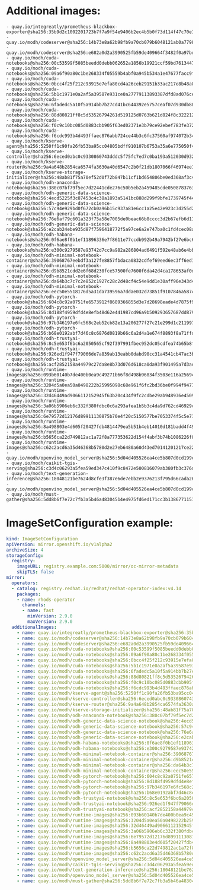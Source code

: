 # Additional images:
    - quay.io/integreatly/prometheus-blackbox-exporter@sha256:35b9d2c1002201723b7f7a9f54e9406b2ec4b5b0f73d114f47c70e15956103b5
    - quay.io/modh/codeserver@sha256:14b73e8a62b98fb9a70cb079b6048121ab0a7798fe1eca0adf06b6716f280115
    - quay.io/modh/codeserver@sha256:e682a0d2a3990525fb59de409664f3482f0a97bdfe7b440258da6a5b5617bddb
    - quay.io/modh/cuda-notebooks@sha256:00c53599f5085beedd0debb062652a1856b19921ccf59bd76134471d24c3fa7d
    - quay.io/modh/cuda-notebooks@sha256:09a6f90a80c1be268334f05559b4abf0a945b534a1e47677facc9f2ed1778f1c
    - quay.io/modh/cuda-notebooks@sha256:0bcc4f25f212c93915e7efa80cd4a26ceb29151b33ac217e8b48a0184e42b588
    - quay.io/modh/cuda-notebooks@sha256:5b1c1971e0a2af5a39587e931ce0a27779113893387dfd8ad076ce416d9749fb
    - quay.io/modh/cuda-notebooks@sha256:6fadedc5a10f5a914bb7b27cd41bc644392e5757ceaf07d930db884112054265
    - quay.io/modh/cuda-notebooks@sha256:88d80821ff8c5d53526794261d519125d0763b621d824f8c3222127dab7b6cc8
    - quay.io/modh/cuda-notebooks@sha256:f0c9c10bc085d0883cbb905f63ed02371e3b79ce92ebef783fe372ed70321b28
    - quay.io/modh/cuda-notebooks@sha256:f6cdc993b4d493ffaec876abb724ce44b3c6fc37560af974072b346e45ac1a3b
    - quay.io/modh/kserve-agent@sha256:5250ff1c90fa26fb53ba95cc04805bdff910107b6753a35a6e775050f49bd0b1
    - quay.io/modh/kserve-controller@sha256:6eced0abc0c9330860743dddc5f75fc7ed7c0ba193a512030d93231f07c98ab5
    - quay.io/modh/kserve-router@sha256:9a4a648b2854ca6574fa3630a40d6547c2b0f21db1807066f46974ee108b2881
    - quay.io/modh/kserve-storage-initializer@sha256:48ab81f75a70ef52d0f72b847b11cf1bd654806be0ed368af3c409a0cd0193a8
    - quay.io/modh/odh-anaconda-notebook@sha256:380c07bf79f5ec7d22441cde276c50b5eb2a459485cde05087837639a566ae3d
    - quay.io/modh/odh-generic-data-science-notebook@sha256:4ecd5225f3c87453c4c38a1893a5141bc888d299f9bfe1739745f44199543489
    - quay.io/modh/odh-generic-data-science-notebook@sha256:57c94e929bd0f672cb0a96b15c937a81e6cc1a25e42e923c3d255d2803bdb90f
    - quay.io/modh/odh-generic-data-science-notebook@sha256:76e6af79c601a323f75a58e7005de0beac66b8cccc3d2b67efb6d11d85f0cfa1
    - quay.io/modh/odh-generic-data-science-notebook@sha256:e2cab24ebe935d87f7596418772f5a97ce6a2e747ba0c1fd4cec08a728e99403
    - quay.io/modh/odh-habana-notebooks@sha256:0f6ae8f0b1ef11896336e7f8611e77ccdb992b49a7942bf27e6bc64d73205d05
    - quay.io/modh/odh-habana-notebooks@sha256:e300c9279587e93742d7cc9a982a286804ad6491f592e48ab6e4bba07c853b54
    - quay.io/modh/odh-minimal-notebook-container@sha256:39068767eebdf3a127fe8857fbdaca0832cdfef69eed6ec3ff6ed1858029420f
    - quay.io/modh/odh-minimal-notebook-container@sha256:d9b8521cdd2e6f68d230fce57500fe7600f6da42d4ca178653af0daf1f8c0d05
    - quay.io/modh/odh-minimal-notebook-container@sha256:da64b3c7c7c2e852c1927c28c2d48cf4c54e9dd1e30aff96e343d431183d4b2f
    - quay.io/modh/odh-minimal-notebook-container@sha256:eec50e5518176d5a31da739596a7ddae032d73851f9107846a587442ebd10a82
    - quay.io/modh/odh-pytorch-notebook@sha256:604c8c92a0751fe6573912f8689366855d3e7d28698eade4d7875f9afc9a2276
    - quay.io/modh/odh-pytorch-notebook@sha256:8d188f4959dfd4e8efb48d62e441987cd96a9b509293657687dd879b268d8a6f
    - quay.io/modh/odh-pytorch-notebook@sha256:97b346197e6fc568c2eb52cb82e13a206277f27c21e299d1c211997f140f638b
    - quay.io/modh/odh-pytorch-notebook@sha256:b68e0192abf7d46c8c6876d0819b66c6a2d4a1e674f8893f8a71ffdcba96866c
    - quay.io/modh/odh-trustyai-notebook@sha256:8c5e653f6bc6a2050565cf92f397991fbec952dc05cdfea74b65b8fd3047c9d4
    - quay.io/modh/odh-trustyai-notebook@sha256:926ed1f947f79066de7a839ab13eabb0dabd90cc31a4541cb47ac3bf29dbf977
    - quay.io/modh/odh-trustyai-notebook@sha256:acf2852158a44979c27da8e8b73d076d618ca0da93f901495a7d3accd51d6134
    - quay.io/modh/runtime-images@sha256:093b60140b7de400b0ea9c49271b66f8d498b96834f3503e116a256942f3124f
    - quay.io/modh/runtime-images@sha256:3204d5a0ea50a0498222b25995098c68e961f6fc2bd36be0f994f9477b107459
    - quay.io/modh/runtime-images@sha256:32d46449ad9066112152945f63b20c434f9fc2cdbe29ab948936e45093d7c621
    - quay.io/modh/runtime-images@sha256:3a06b5906eb6c332f380fdbc0c6a293afea1b5b3c4da9d762cd46929cf51ec14
    - quay.io/modh/runtime-images@sha256:6e79572d12176d89911130875b70e4f20c5150577be7053374f5c5e711621946
    - quay.io/modh/runtime-images@sha256:8a498803e4d605f20427fdb4814479ea5b51b4eb14010d181badd4f49cc72d88
    - quay.io/modh/runtime-images@sha256:b5656ca22d749812ac1a72f8a777353622d154f4abf3b74b1086226f02cf9719
    - quay.io/modh/runtime-images@sha256:c62c2acd6a35d46368b5780d2e27eb6480a60d43ed70141201217ce2267520bd
    - quay.io/modh/openvino_model_server@sha256:5d04d405526ea4ce5b807d0cd199ccf7f71bab1228907c091e975efa770a4908
    - quay.io/modh/caikit-tgis-serving@sha256:c3d4c06293a5fea59ed347c410f9c8472e500816079ab380fb3c376d09f4a926
    - quay.io/modh/text-generation-inference@sha256:18048121be7624d8cfe3f387e6de7ebb2e9376213f795d66cada26d8391229ca
    - quay.io/modh/openvino_model_server@sha256:5d04d405526ea4ce5b807d0cd199ccf7f71bab1228907c091e975efa770a4908
    - quay.io/modh/must-gather@sha256:5dd8b6f7e72c7fb3a5b46a48304514e4975fd6ed171cc3b1386771151020110a




# ImageSetConfiguration example:
```yaml
kind: ImageSetConfiguration
apiVersion: mirror.openshift.io/v1alpha2
archiveSize: 4
storageConfig:
  registry: 
    imageURL: registry.example.com:5000/mirror/oc-mirror-metadata
    skipTLS: false                       
mirror:
  operators:
  - catalog: registry.redhat.io/redhat/redhat-operator-index:v4.14
    packages:
    - name: rhods-operator
      channels:
      - name: fast
        minVersion: 2.9.0
        maxVersion: 2.9.0
  additionalImages:   
    - name: quay.io/integreatly/prometheus-blackbox-exporter@sha256:35b9d2c1002201723b7f7a9f54e9406b2ec4b5b0f73d114f47c70e15956103b5
    - name: quay.io/modh/codeserver@sha256:14b73e8a62b98fb9a70cb079b6048121ab0a7798fe1eca0adf06b6716f280115
    - name: quay.io/modh/codeserver@sha256:e682a0d2a3990525fb59de409664f3482f0a97bdfe7b440258da6a5b5617bddb
    - name: quay.io/modh/cuda-notebooks@sha256:00c53599f5085beedd0debb062652a1856b19921ccf59bd76134471d24c3fa7d
    - name: quay.io/modh/cuda-notebooks@sha256:09a6f90a80c1be268334f05559b4abf0a945b534a1e47677facc9f2ed1778f1c
    - name: quay.io/modh/cuda-notebooks@sha256:0bcc4f25f212c93915e7efa80cd4a26ceb29151b33ac217e8b48a0184e42b588
    - name: quay.io/modh/cuda-notebooks@sha256:5b1c1971e0a2af5a39587e931ce0a27779113893387dfd8ad076ce416d9749fb
    - name: quay.io/modh/cuda-notebooks@sha256:6fadedc5a10f5a914bb7b27cd41bc644392e5757ceaf07d930db884112054265
    - name: quay.io/modh/cuda-notebooks@sha256:88d80821ff8c5d53526794261d519125d0763b621d824f8c3222127dab7b6cc8
    - name: quay.io/modh/cuda-notebooks@sha256:f0c9c10bc085d0883cbb905f63ed02371e3b79ce92ebef783fe372ed70321b28
    - name: quay.io/modh/cuda-notebooks@sha256:f6cdc993b4d493ffaec876abb724ce44b3c6fc37560af974072b346e45ac1a3b
    - name: quay.io/modh/kserve-agent@sha256:5250ff1c90fa26fb53ba95cc04805bdff910107b6753a35a6e775050f49bd0b1
    - name: quay.io/modh/kserve-controller@sha256:6eced0abc0c9330860743dddc5f75fc7ed7c0ba193a512030d93231f07c98ab5
    - name: quay.io/modh/kserve-router@sha256:9a4a648b2854ca6574fa3630a40d6547c2b0f21db1807066f46974ee108b2881
    - name: quay.io/modh/kserve-storage-initializer@sha256:48ab81f75a70ef52d0f72b847b11cf1bd654806be0ed368af3c409a0cd0193a8
    - name: quay.io/modh/odh-anaconda-notebook@sha256:380c07bf79f5ec7d22441cde276c50b5eb2a459485cde05087837639a566ae3d
    - name: quay.io/modh/odh-generic-data-science-notebook@sha256:4ecd5225f3c87453c4c38a1893a5141bc888d299f9bfe1739745f44199543489
    - name: quay.io/modh/odh-generic-data-science-notebook@sha256:57c94e929bd0f672cb0a96b15c937a81e6cc1a25e42e923c3d255d2803bdb90f
    - name: quay.io/modh/odh-generic-data-science-notebook@sha256:76e6af79c601a323f75a58e7005de0beac66b8cccc3d2b67efb6d11d85f0cfa1
    - name: quay.io/modh/odh-generic-data-science-notebook@sha256:e2cab24ebe935d87f7596418772f5a97ce6a2e747ba0c1fd4cec08a728e99403
    - name: quay.io/modh/odh-habana-notebooks@sha256:0f6ae8f0b1ef11896336e7f8611e77ccdb992b49a7942bf27e6bc64d73205d05
    - name: quay.io/modh/odh-habana-notebooks@sha256:e300c9279587e93742d7cc9a982a286804ad6491f592e48ab6e4bba07c853b54
    - name: quay.io/modh/odh-minimal-notebook-container@sha256:39068767eebdf3a127fe8857fbdaca0832cdfef69eed6ec3ff6ed1858029420f
    - name: quay.io/modh/odh-minimal-notebook-container@sha256:d9b8521cdd2e6f68d230fce57500fe7600f6da42d4ca178653af0daf1f8c0d05
    - name: quay.io/modh/odh-minimal-notebook-container@sha256:da64b3c7c7c2e852c1927c28c2d48cf4c54e9dd1e30aff96e343d431183d4b2f
    - name: quay.io/modh/odh-minimal-notebook-container@sha256:eec50e5518176d5a31da739596a7ddae032d73851f9107846a587442ebd10a82
    - name: quay.io/modh/odh-pytorch-notebook@sha256:604c8c92a0751fe6573912f8689366855d3e7d28698eade4d7875f9afc9a2276
    - name: quay.io/modh/odh-pytorch-notebook@sha256:8d188f4959dfd4e8efb48d62e441987cd96a9b509293657687dd879b268d8a6f
    - name: quay.io/modh/odh-pytorch-notebook@sha256:97b346197e6fc568c2eb52cb82e13a206277f27c21e299d1c211997f140f638b
    - name: quay.io/modh/odh-pytorch-notebook@sha256:b68e0192abf7d46c8c6876d0819b66c6a2d4a1e674f8893f8a71ffdcba96866c
    - name: quay.io/modh/odh-trustyai-notebook@sha256:8c5e653f6bc6a2050565cf92f397991fbec952dc05cdfea74b65b8fd3047c9d4
    - name: quay.io/modh/odh-trustyai-notebook@sha256:926ed1f947f79066de7a839ab13eabb0dabd90cc31a4541cb47ac3bf29dbf977
    - name: quay.io/modh/odh-trustyai-notebook@sha256:acf2852158a44979c27da8e8b73d076d618ca0da93f901495a7d3accd51d6134
    - name: quay.io/modh/runtime-images@sha256:093b60140b7de400b0ea9c49271b66f8d498b96834f3503e116a256942f3124f
    - name: quay.io/modh/runtime-images@sha256:3204d5a0ea50a0498222b25995098c68e961f6fc2bd36be0f994f9477b107459
    - name: quay.io/modh/runtime-images@sha256:32d46449ad9066112152945f63b20c434f9fc2cdbe29ab948936e45093d7c621
    - name: quay.io/modh/runtime-images@sha256:3a06b5906eb6c332f380fdbc0c6a293afea1b5b3c4da9d762cd46929cf51ec14
    - name: quay.io/modh/runtime-images@sha256:6e79572d12176d89911130875b70e4f20c5150577be7053374f5c5e711621946
    - name: quay.io/modh/runtime-images@sha256:8a498803e4d605f20427fdb4814479ea5b51b4eb14010d181badd4f49cc72d88
    - name: quay.io/modh/runtime-images@sha256:b5656ca22d749812ac1a72f8a777353622d154f4abf3b74b1086226f02cf9719
    - name: quay.io/modh/runtime-images@sha256:c62c2acd6a35d46368b5780d2e27eb6480a60d43ed70141201217ce2267520bd
    - name: quay.io/modh/openvino_model_server@sha256:5d04d405526ea4ce5b807d0cd199ccf7f71bab1228907c091e975efa770a4908
    - name: quay.io/modh/caikit-tgis-serving@sha256:c3d4c06293a5fea59ed347c410f9c8472e500816079ab380fb3c376d09f4a926
    - name: quay.io/modh/text-generation-inference@sha256:18048121be7624d8cfe3f387e6de7ebb2e9376213f795d66cada26d8391229ca
    - name: quay.io/modh/openvino_model_server@sha256:5d04d405526ea4ce5b807d0cd199ccf7f71bab1228907c091e975efa770a4908
    - name: quay.io/modh/must-gather@sha256:5dd8b6f7e72c7fb3a5b46a48304514e4975fd6ed171cc3b1386771151020110a



```
